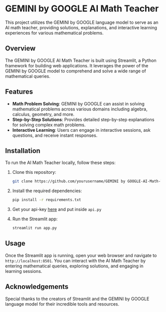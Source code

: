 # GEMINI by GOOGLE AI Math Teacher

This project utilizes the GEMINI by GOOGLE language model to serve as an AI math teacher, providing solutions, explanations, and interactive learning experiences for various mathematical problems.

## Overview

The GEMINI by GOOGLE AI Math Teacher is built using Streamlit, a Python framework for building web applications. It leverages the power of the GEMINI by GOOGLE model to comprehend and solve a wide range of mathematical queries.

## Features

- **Math Problem Solving**: GEMINI by GOOGLE can assist in solving mathematical problems across various domains including algebra, calculus, geometry, and more.
- **Step-by-Step Solutions**: Provides detailed step-by-step explanations for solving complex math problems.
- **Interactive Learning**: Users can engage in interactive sessions, ask questions, and receive instant responses.

## Installation

To run the AI Math Teacher locally, follow these steps:

1. Clone this repository:

   ```bash
   git clone https://github.com/yourusername/GEMINI by GOOGLE-AI-Math-Teacher.git
   ```

2. Install the required dependencies:

   ```bash
   pip install -r requirements.txt
   ```

3. Get your api-key [here](https://developers.generativeai.google/) and put inside `api.py`
4. Run the Streamlit app:

   ```bash
   streamlit run app.py
   ```

## Usage

Once the Streamlit app is running, open your web browser and navigate to `http://localhost:8501`. You can interact with the AI Math Teacher by entering mathematical queries, exploring solutions, and engaging in learning sessions.

## Acknowledgements

Special thanks to the creators of Streamlit and the GEMINI by GOOGLE language model for their incredible tools and resources.
